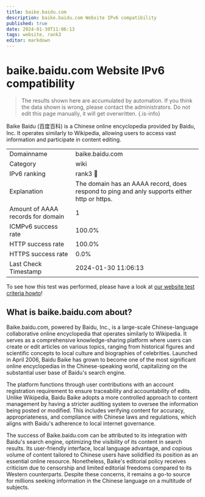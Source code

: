 ```yaml
---
title: baike.baidu.com
description: baike.baidu.com Website IPv6 compatibility
published: true
date: 2024-01-30T11:06:13
tags: website, rank3
editor: markdown
---
```


# baike.baidu.com Website IPv6 compatibility

> The results shown here are accumulated by automation. If you think the data shown is wrong, please contact the administrators. 
> Do not edit this page manually, it will get overwritten.
{.is-info}

Baike Baidu (百度百科) is a Chinese online encyclopedia provided by Baidu, Inc. It operates similarly to Wikipedia, allowing users to access vast information and participate in content editing.


|   |   |
| - | - |
| Domainname | baike.baidu.com
| Category | wiki |
| IPv6 ranking | rank3 :3rd_place_medal: |
| Explanation | The domain has an AAAA record, does respond to ping and anly supports either http or https. |
| Amount of AAAA records for domain | 1 |
| ICMPv6 success rate | 100.0%|
| HTTP success rate | 100.0% |
| HTTPS success rate | 0.0% |
| Last Check Timestamp | 2024-01-30 11:06:13 |

To see how this test was performed, please have a look at [our website test criteria howto](/howto/testcriteria/website)!


## What is baike.baidu.com about?
Baike.baidu.com, powered by Baidu, Inc., is a large-scale Chinese-language collaborative online encyclopedia that operates similarly to Wikipedia. It serves as a comprehensive knowledge-sharing platform where users can create or edit articles on various topics, ranging from historical figures and scientific concepts to local culture and biographies of celebrities. Launched in April 2006, Baidu Baike has grown to become one of the most significant online encyclopedias in the Chinese-speaking world, capitalizing on the substantial user base of Baidu's search engine.

The platform functions through user contributions with an account registration requirement to ensure traceability and accountability of edits. Unlike Wikipedia, Baidu Baike adopts a more controlled approach to content management by having a stricter auditing system to oversee the information being posted or modified. This includes verifying content for accuracy, appropriateness, and compliance with Chinese laws and regulations, which aligns with Baidu's adherence to local internet governance.

The success of Baike.baidu.com can be attributed to its integration with Baidu's search engine, optimizing the visibility of its content in search results. Its user-friendly interface, local language advantage, and copious volume of content tailored to Chinese users have solidified its position as an essential online resource. Nonetheless, Baike's editorial policy receives criticism due to censorship and limited editorial freedoms compared to its Western counterparts. Despite these concerns, it remains a go-to source for millions seeking information in the Chinese language on a multitude of subjects.
